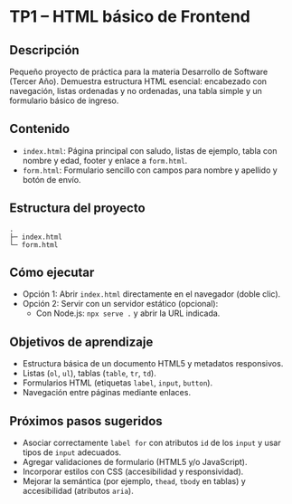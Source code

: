 # TP1 – HTML básico de Frontend

## Descripción

Pequeño proyecto de práctica para la materia Desarrollo de Software (Tercer Año). Demuestra estructura HTML esencial: encabezado con navegación, listas ordenadas y no ordenadas, una tabla simple y un formulario básico de ingreso.

## Contenido

- `index.html`: Página principal con saludo, listas de ejemplo, tabla con nombre y edad, footer y enlace a `form.html`.
- `form.html`: Formulario sencillo con campos para nombre y apellido y botón de envío.

## Estructura del proyecto

```
.
├─ index.html
└─ form.html
```

## Cómo ejecutar

- Opción 1: Abrir `index.html` directamente en el navegador (doble clic).
- Opción 2: Servir con un servidor estático (opcional):
  - Con Node.js: `npx serve .` y abrir la URL indicada.

## Objetivos de aprendizaje

- Estructura básica de un documento HTML5 y metadatos responsivos.
- Listas (`ol`, `ul`), tablas (`table`, `tr`, `td`).
- Formularios HTML (etiquetas `label`, `input`, `button`).
- Navegación entre páginas mediante enlaces.

## Próximos pasos sugeridos

- Asociar correctamente `label for` con atributos `id` de los `input` y usar tipos de `input` adecuados.
- Agregar validaciones de formulario (HTML5 y/o JavaScript).
- Incorporar estilos con CSS (accesibilidad y responsividad).
- Mejorar la semántica (por ejemplo, `thead`, `tbody` en tablas) y accesibilidad (atributos `aria`).

